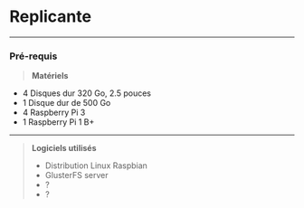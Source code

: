 Replicante
===================

---
### Pré-requis 

> **Matériels**
> 
- 4 Disques dur 320 Go, 2.5 pouces 
- 1 Disque dur de 500 Go 
- 4 Raspberry Pi 3
- 1 Raspberry Pi 1 B+ 


 ---
> **Logiciels utilisés**
> 
> - Distribution Linux Raspbian
> - GlusterFS server
> - ?
> - ?

